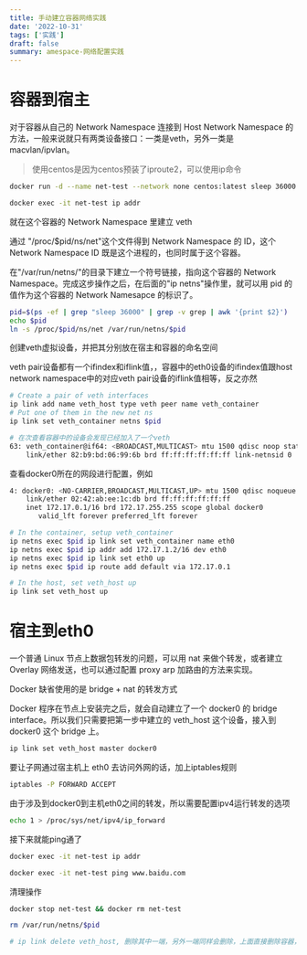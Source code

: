 ```yaml
---
title: 手动建立容器网络实践
date: '2022-10-31'
tags: ['实践']
draft: false
summary: amespace-网络配置实践
---
```


# 容器到宿主

对于容器从自己的 Network Namespace 连接到 Host Network Namespace 的方法，一般来说就只有两类设备接口：一类是veth，另外一类是 macvlan/ipvlan。

> 使用centos是因为centos预装了iproute2，可以使用ip命令

```bash
docker run -d --name net-test --network none centos:latest sleep 36000

docker exec -it net-test ip addr
```

就在这个容器的 Network Namespace 里建立 veth

通过 "/proc/$pid/ns/net"这个文件得到 Network Namespace 的 ID，这个 Network Namespace ID 既是这个进程的，也同时属于这个容器。

在"/var/run/netns/"的目录下建立一个符号链接，指向这个容器的 Network Namespace。完成这步操作之后，在后面的"ip netns"操作里，就可以用 pid 的值作为这个容器的 Network Namesapce 的标识了。

```bash
pid=$(ps -ef | grep "sleep 36000" | grep -v grep | awk '{print $2}')
echo $pid
ln -s /proc/$pid/ns/net /var/run/netns/$pid
```

创建veth虚拟设备，并把其分别放在宿主和容器的命名空间

veth pair设备都有一个ifindex和iflink值，，容器中的eth0设备的ifindex值跟host network namespace中的对应veth pair设备的iflink值相等，反之亦然

```bash
# Create a pair of veth interfaces
ip link add name veth_host type veth peer name veth_container
# Put one of them in the new net ns
ip link set veth_container netns $pid

# 在次查看容器中的设备会发现已经加入了一个veth
63: veth_container@if64: <BROADCAST,MULTICAST> mtu 1500 qdisc noop state DOWN group default qlen 1000
    link/ether 82:b9:bd:06:99:6b brd ff:ff:ff:ff:ff:ff link-netnsid 0
```

查看docker0所在的网段进行配置，例如

```bash
4: docker0: <NO-CARRIER,BROADCAST,MULTICAST,UP> mtu 1500 qdisc noqueue state DOWN group default
    link/ether 02:42:ab:ee:1c:db brd ff:ff:ff:ff:ff:ff
    inet 172.17.0.1/16 brd 172.17.255.255 scope global docker0
       valid_lft forever preferred_lft forever
```

```bash
# In the container, setup veth_container
ip netns exec $pid ip link set veth_container name eth0
ip netns exec $pid ip addr add 172.17.1.2/16 dev eth0
ip netns exec $pid ip link set eth0 up
ip netns exec $pid ip route add default via 172.17.0.1

# In the host, set veth_host up
ip link set veth_host up
```

# 宿主到eth0

一个普通 Linux 节点上数据包转发的问题，可以用 nat 来做个转发，或者建立 Overlay 网络发送，也可以通过配置 proxy arp 加路由的方法来实现。

Docker 缺省使用的是 bridge + nat 的转发方式

Docker 程序在节点上安装完之后，就会自动建立了一个 docker0 的 bridge interface。所以我们只需要把第一步中建立的 veth_host 这个设备，接入到 docker0 这个 bridge 上。

```bash
ip link set veth_host master docker0
```

要让子网通过宿主机上 eth0 去访问外网的话，加上iptables规则

```bash
iptables -P FORWARD ACCEPT
```

由于涉及到docker0到主机eth0之间的转发，所以需要配置ipv4运行转发的选项

```bash
echo 1 > /proc/sys/net/ipv4/ip_forward
```

接下来就能ping通了

```bash
docker exec -it net-test ip addr

docker exec -it net-test ping www.baidu.com
```

清理操作

```bash
docker stop net-test && docker rm net-test

rm /var/run/netns/$pid

# ip link delete veth_host, 删除其中一端，另外一端同样会删除，上面直接删除容器，那么这宿主机上的也是会删除的
```